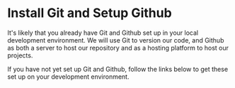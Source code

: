 # Install Git and Setup Github
It's likely that you already have Git and Github set up in your local development environment. We will use Git to version our code, and Github as both a server to host our repository and as a hosting platform to host our projects.

If you have not yet set up Git and Github, follow the links below to get these set up on your development environment.